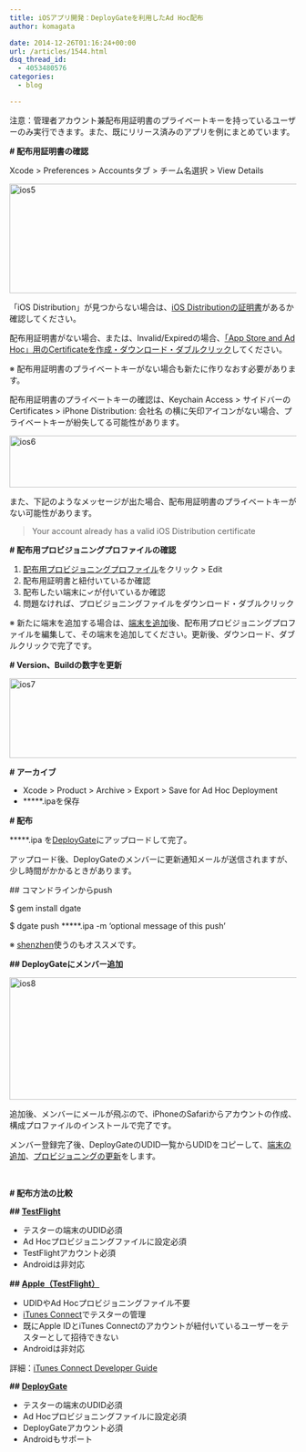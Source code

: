 ```yaml
---
title: iOSアプリ開発：DeployGateを利用したAd Hoc配布
author: komagata

date: 2014-12-26T01:16:24+00:00
url: /articles/1544.html
dsq_thread_id:
  - 4053480576
categories:
  - blog

---
```

注意：管理者アカウント兼配布用証明書のプライベートキーを持っているユーザーのみ実行できます。また、既にリリース済みのアプリを例にまとめています。

**\# 配布用証明書の確認**

Xcode > Preferences > Accountsタブ > チーム名選択 > View Details

[<img class="alignnone size-full wp-image-1545" alt="ios5" src="http://fjord.jp/wp-content/uploads/2014/12/ios5.png" width="548" height="192" />][1]

「iOS Distribution」が見つからない場合は、[iOS Distributionの証明書][2]があるか確認してください。

配布用証明書がない場合、または、Invalid/Expiredの場合、[「App Store and Ad Hoc」用のCertificateを作成・ダウンロード・ダブルクリック][3]してください。

※ 配布用証明書のプライベートキーがない場合も新たに作りなおす必要があります。

配布用証明書のプライベートキーの確認は、Keychain Access > サイドバーのCertificates > iPhone Distribution: 会社名 の横に矢印アイコンがない場合、プライベートキーが紛失してる可能性があります。

[<img class="alignnone size-full wp-image-1546" alt="ios6" src="http://fjord.jp/wp-content/uploads/2014/12/ios6.png" width="548" height="91" />][4]

また、下記のようなメッセージが出た場合、配布用証明書のプライベートキーがない可能性があります。

> Your account already has a valid iOS Distribution certificate

**\# 配布用プロビジョニングプロファイルの確認**

  1. [配布用プロビジョニングプロファイル][5]をクリック > Edit
  2. 配布用証明書と紐付いているか確認
  3. 配布したい端末に✓が付いているか確認
  4. 問題なければ、プロビジョニングファイルをダウンロード・ダブルクリック

※ 新たに端末を追加する場合は、[端末を追加][6]後、配布用プロビジョニングプロファイルを編集して、その端末を追加してください。更新後、ダウンロード、ダブルクリックで完了です。

**\# Version、Buildの数字を更新**

[<img class="alignnone size-full wp-image-1548" alt="ios7" src="http://fjord.jp/wp-content/uploads/2014/12/ios7.png" width="548" height="140" />][7]

**\# アーカイブ**

  * Xcode > Product > Archive > Export > Save for Ad Hoc Deployment
  * \*****.ipaを保存

**\# 配布**

\*****.ipa を[DeployGate][8]にアップロードして完了。
  
アップロード後、DeployGateのメンバーに更新通知メールが送信されますが、少し時間がかかるときがあります。

\## コマンドラインからpush

$ gem install dgate
  
$ dgate push \*****.ipa -m &#8216;optional message of this push&#8217;

※ [shenzhen][9]使うのもオススメです。

**\## DeployGateにメンバー追加**

[<img class="alignnone size-full wp-image-1549" alt="ios8" src="http://fjord.jp/wp-content/uploads/2014/12/ios8.png" width="548" height="215" />][10]

追加後、メンバーにメールが飛ぶので、iPhoneのSafariからアカウントの作成、構成プロファイルのインストールで完了です。

メンバー登録完了後、DeployGateのUDID一覧からUDIDをコピーして、[端末の追加][6]、[プロビジョニングの更新][5]をします。

&nbsp;

**\# 配布方法の比較**

**\## [TestFlight][11]**

  * テスターの端末のUDID必須
  * Ad Hocプロビジョニングファイルに設定必須
  * TestFlightアカウント必須
  * Androidは非対応

**\## [Apple（TestFlight）][12]**

  * UDIDやAd Hocプロビジョニングファイル不要
  * [iTunes Connect][13]でテスターの管理
  * 既にApple IDとiTunes Connectのアカウントが紐付いているユーザーをテスターとして招待できない
  * Androidは非対応

詳細：[iTunes Connect Developer Guide][14]

**\## [DeployGate][8]**

  * テスターの端末のUDID必須
  * Ad Hocプロビジョニングファイルに設定必須
  * DeployGateアカウント必須
  * Androidもサポート

 [1]: http://fjord.jp/wp-content/uploads/2014/12/ios5.png
 [2]: https://developer.apple.com/account/ios/certificate/certificateList.action
 [3]: https://developer.apple.com/account/ios/certificate/certificateCreate.action
 [4]: http://fjord.jp/wp-content/uploads/2014/12/ios6.png
 [5]: https://developer.apple.com/account/ios/profile/profileList.action
 [6]: https://developer.apple.com/account/ios/device/deviceList.action
 [7]: http://fjord.jp/wp-content/uploads/2014/12/ios7.png
 [8]: https://deploygate.com/
 [9]: https://github.com/nomad/shenzhen
 [10]: http://fjord.jp/wp-content/uploads/2014/12/ios8.png
 [11]: https://www.testflightapp.com
 [12]: https://developer.apple.com/app-store/testflight/
 [13]: https://itunesconnect.apple.com/
 [14]: https://developer.apple.com/library/ios/documentation/LanguagesUtilities/Conceptual/iTunesConnect_Guide/iTunesConnect_Guide.pdf